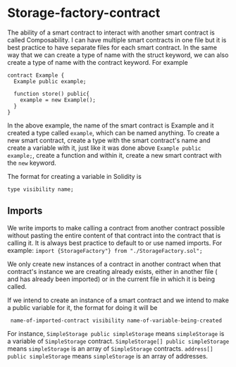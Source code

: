 # Storage-factory-contract

The ability of a smart contract to interact with another smart contract is called Composability. I can have multiple smart contracts in one file but it is best practice to have separate files for each smart contract. In the same way that we can create a type of name with the struct keyword, we can also create a type of name with the contract keyword. For example

```
contract Example {
  Example public example;
  
  function store() public{
    example = new Example();
  }
}
```
In the above example, the name of the smart contract is Example and it created a type called `example`, which can be named anything. 
To create a new smart contract, create a type with the smart contract's name and create a variable with it, just like it was done above `Example public example;`, create a function and within it, create a new smart contract with the `new` keyword. 

The format for creating a variable in Solidity is 

`type visibility name;`

## Imports
We write imports to make calling a contract from another contract possible without pasting the entire content of that contract into the contract that is calling it. It is always best practice to default to or use named imports. For example:
`import {StorageFactory"} from "./StorageFactory.sol";`

We only create new instances of a contract in another contract when that contract's instance we are creating already exists, either in another file ( and has already been imported) or in the current file in which it is being called. 

If we intend to create an instance of a smart contract and we intend to make a public variable for it, the format for doing it will be 

` name-of-imported-contract visibility name-of-variable-being-created`

For instance, `SimpleStorage public simpleStorage` means `simpleStorage` is a variable of `SimpleStorage` contract.
`SimpleStorage[] public simpleStorage` means `simpleStorage` is an array of `SimpleStorage` contracts. `address[] public simpleStorage` means `simpleStorage` is an array of addresses.


